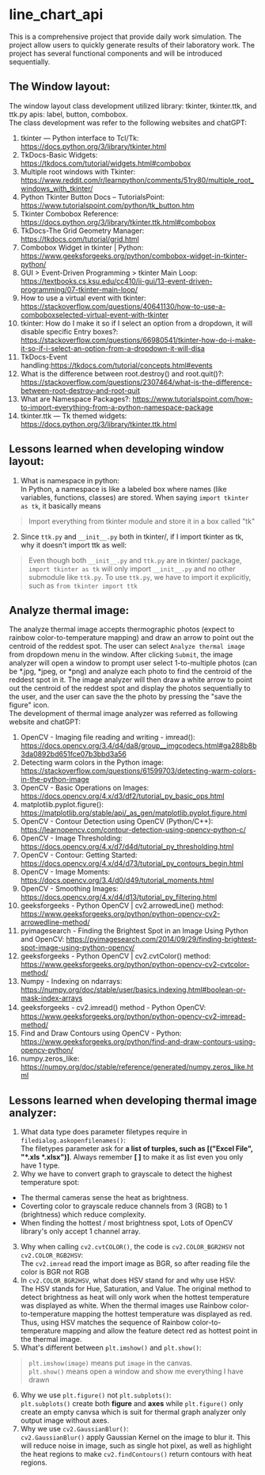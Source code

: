 # line_chart_api <br >
This is a comprehensive project that provide daily work simulation. The project allow users to quickly generate results of their laboratory work. The project has several functional components and will be introduced sequentially. <br >

## The Window layout:
The window layout class development utilized library: tkinter, tkinter.ttk, and ttk.py apis: label, button, combobox.<br >
The class development was refer to the following websites and chatGPT: <br >
1. tkinter — Python interface to Tcl/Tk: https://docs.python.org/3/library/tkinter.html<br >
2. TkDocs-Basic Widgets: https://tkdocs.com/tutorial/widgets.html#combobox<br >
3. Multiple root windows with Tkinter: https://www.reddit.com/r/learnpython/comments/51ry80/multiple_root_windows_with_tkinter/<br >
4. Python Tkinter Button Docs – TutorialsPoint: https://www.tutorialspoint.com/python/tk_button.htm<br >
5. Tkinter Combobox Reference: https://docs.python.org/3/library/tkinter.ttk.html#combobox<br >
6. TkDocs-The Grid Geometry Manager: https://tkdocs.com/tutorial/grid.html<br >
7. Combobox Widget in tkinter | Python: https://www.geeksforgeeks.org/python/combobox-widget-in-tkinter-python/<br >
8. GUI > Event-Driven Programming > tkinter Main Loop: https://textbooks.cs.ksu.edu/cc410/ii-gui/13-event-driven-programming/07-tkinter-main-loop/<br >
9. How to use a <ComboboxSelected> virtual event with tkinter: https://stackoverflow.com/questions/40641130/how-to-use-a-comboboxselected-virtual-event-with-tkinter <br >
10. tkinter: How do I make it so if I select an option from a dropdown, it will disable specific Entry boxes?: https://stackoverflow.com/questions/66980541/tkinter-how-do-i-make-it-so-if-i-select-an-option-from-a-dropdown-it-will-disa<br >
11. TkDocs-Event handling:https://tkdocs.com/tutorial/concepts.html#events<br >
12. What is the difference between root.destroy() and root.quit()?: https://stackoverflow.com/questions/2307464/what-is-the-difference-between-root-destroy-and-root-quit<br >
13. What are Namespace Packages?: https://www.tutorialspoint.com/how-to-import-everything-from-a-python-namespace-package <br >
14. tkinter.ttk — Tk themed widgets: https://docs.python.org/3/library/tkinter.ttk.html<br >

## Lessons learned when developing window layout:<br >
1. What is namespace in python: <br >
In Python, a namespace is like a labeled box where names (like variables, functions, classes) are stored. When saying `import tkinter as tk`, it basically means <br >
> Import everything from tkinter module and store it in a box called "tk" <br >

2. Since `ttk.py` and `__init__.py` both in tkinter/, if I import tkinter as tk, why it doesn't import ttk as well: <br >
> Even though both `__init__.py` and `ttk.py` are in tkinter/ package, `import tkinter as tk` will only import `__init__.py` and no other submodule like `ttk.py`. To use `ttk.py`, we have to import it explicitly, such as `from tkinter import ttk`<br >

## Analyze thermal image:<br >
The analyze thermal image accepts thermographic photos (expect to rainbow color-to-temperature mapping) and draw an arrow to point out the centroid of the reddest spot. The user can select `Analyze thermal image` from dropdown menu in the window. After clicking `Submit`, the image analyzer will open a window to prompt user select 1-to-multiple photos (can be *.jpg, *jpeg, or *png) and analyze each photo to find the centroid of the reddest spot in it. The image analyzer will then draw a white arrow to point out the centroid of the reddest spot and display the photos sequentially to the user, and the user can save the the photo by pressing the "save the figure" icon.<br >
The development of thermal image analyzer was referred as following website and chatGPT:<br >
1. OpenCV - Imaging file reading and writing - imread(): https://docs.opencv.org/3.4/d4/da8/group__imgcodecs.html#ga288b8b3da0892bd651fce07b3bbd3a56 <br >
2. Detecting warm colors in the Python image: https://stackoverflow.com/questions/61599703/detecting-warm-colors-in-the-python-image<br >
3. OpenCV - Basic Operations on Images: https://docs.opencv.org/4.x/d3/df2/tutorial_py_basic_ops.html<br >
4. matplotlib.pyplot.figure(): https://matplotlib.org/stable/api/_as_gen/matplotlib.pyplot.figure.html<br >
5. OpenCV - Contour Detection using OpenCV (Python/C++): https://learnopencv.com/contour-detection-using-opencv-python-c/<br >
6. OpenCV - Image Thresholding: https://docs.opencv.org/4.x/d7/d4d/tutorial_py_thresholding.html
7. OpenCV - Contour: Getting Started: https://docs.opencv.org/4.x/d4/d73/tutorial_py_contours_begin.html<br >
8. OpenCV - Image Moments: https://docs.opencv.org/3.4/d0/d49/tutorial_moments.html<br >
9. OpenCV - Smoothing Images: https://docs.opencv.org/4.x/d4/d13/tutorial_py_filtering.html<bt >
10. geeksforgeeks - Python OpenCV | cv2.arrowedLine() method: https://www.geeksforgeeks.org/python/python-opencv-cv2-arrowedline-method/<br >
11. pyimagesearch - Finding the Brightest Spot in an Image Using Python and OpenCV: https://pyimagesearch.com/2014/09/29/finding-brightest-spot-image-using-python-opencv/<br >
12. geeksforgeeks - Python OpenCV | cv2.cvtColor() method: https://www.geeksforgeeks.org/python/python-opencv-cv2-cvtcolor-method/<br >
13. Numpy - Indexing on ndarrays: https://numpy.org/doc/stable/user/basics.indexing.html#boolean-or-mask-index-arrays<br >
14. geeksforgeeks - cv2.imread() method - Python OpenCV:　https://www.geeksforgeeks.org/python/python-opencv-cv2-imread-method/<br >
15. Find and Draw Contours using OpenCV - Python: https://www.geeksforgeeks.org/python/find-and-draw-contours-using-opencv-python/<br >
16. numpy.zeros_like: https://numpy.org/doc/stable/reference/generated/numpy.zeros_like.html<br >

## Lessons learned when developing thermal image analyzer:<br >
1. What data type does parameter filetypes require in `filedialog.askopenfilenames()`:<br >
The filetypes parameter ask for **a list of turples, such as [("Excel File", "*.xls *.xlsx")]**. Always remember **[ ]** to make it as list even you only have 1 type.<br >
2. Why we have to convert graph to grayscale to detect the highest temperature spot:<br >
- The thermal cameras sense the heat as brightness.
- Coverting color to grayscale reduce channels from 3 (RGB) to 1 (brightness) which reduce complexity.
- When finding the hottest / most brightness spot, Lots of OpenCV library's only accept 1 channel array.
3. Why when calling `cv2.cvtCOLOR()`, the code is `cv2.COLOR_BGR2HSV` not `cv2.COLOR_RGB2HSV`:<br >
The `cv2.imread` read the import image as BGR, so after reading file the color is BGR not RGB<br >
4. In `cv2.COLOR_BGR2HSV`, what does HSV stand for and why use HSV: <br >
The HSV stands for Hue, Saturation, and Value. The original method to detect brightness as heat will only work when the hottest temperature was displayed as white. When the thermal images use Rainbow color-to-temperature mapping the hottest temperature was displayed as red. Thus, using HSV matches the sequence of Rainbow color-to-temperature mapping and allow the feature detect red as hottest point in the thermal image.
5. What's different between `plt.imshow()` and `plt.show()`:<br >
> `plt.imshow(image)` means put `image` in the canvas.<br >
> `plt.show()` means open a window and show me everything I have drawn<br >
6. Why we use `plt.figure()` not `plt.subplots()`:<br >
`plt.subplots()` create both **figure** and **axes** while `plt.figure()` only create an empty canvsa which is suit for thermal graph analyzer only output image without axes.<br >
7. Why we use `cv2.GaussianBlur()`: <br >
`cv2.GaussianBlur()` apply Gaussian Kernel on the image to blur it. This will reduce noise in image, such as single hot pixel, as well as highlight the heat regions to make `cv2.findContours()` return contours with heat regions.<br >

